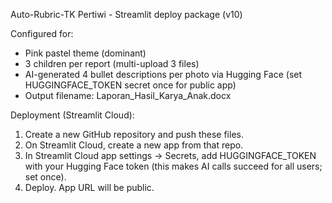 Auto-Rubric-TK Pertiwi - Streamlit deploy package (v10)

Configured for:
- Pink pastel theme (dominant)
- 3 children per report (multi-upload 3 files)
- AI-generated 4 bullet descriptions per photo via Hugging Face (set HUGGINGFACE_TOKEN secret once for public app)
- Output filename: Laporan_Hasil_Karya_Anak.docx

Deployment (Streamlit Cloud):
1. Create a new GitHub repository and push these files.
2. On Streamlit Cloud, create a new app from that repo.
3. In Streamlit Cloud app settings -> Secrets, add HUGGINGFACE_TOKEN with your Hugging Face token (this makes AI calls succeed for all users; set once).
4. Deploy. App URL will be public.
